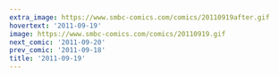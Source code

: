 ```yaml
---
extra_image: https://www.smbc-comics.com/comics/20110919after.gif
hovertext: '2011-09-19'
image: https://www.smbc-comics.com/comics/20110919.gif
next_comic: '2011-09-20'
prev_comic: '2011-09-18'
title: '2011-09-19'
---
```


